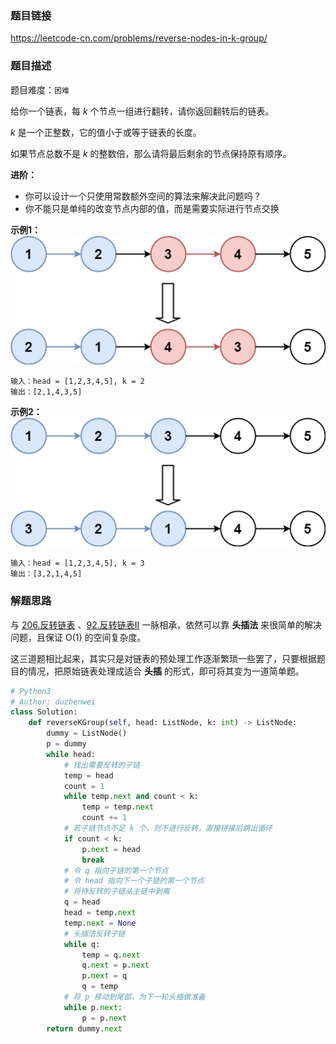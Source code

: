 ### 题目链接
https://leetcode-cn.com/problems/reverse-nodes-in-k-group/

### 题目描述
题目难度：```困难```

给你一个链表，每 *k* 个节点一组进行翻转，请你返回翻转后的链表。

*k* 是一个正整数，它的值小于或等于链表的长度。

如果节点总数不是 *k* 的整数倍，那么请将最后剩余的节点保持原有顺序。

**进阶：**

- 你可以设计一个只使用常数额外空间的算法来解决此问题吗？
- 你不能只是单纯的改变节点内部的值，而是需要实际进行节点交换

**示例1：**
![示意图](../assets/25.示例图.png)
```
输入：head = [1,2,3,4,5], k = 2
输出：[2,1,4,3,5]
```
**示例2：**
![示意图](../assets/25.示例图2.png)
```
输入：head = [1,2,3,4,5], k = 3
输出：[3,2,1,4,5]
```

### 解题思路
与 [206.反转链表](206.反转链表.md) 、[92.反转链表II](92.反转链表II.md) 一脉相承，依然可以靠 **头插法** 来很简单的解决问题，且保证 O(1) 的空间复杂度。

这三道题相比起来，其实只是对链表的预处理工作逐渐繁琐一些罢了，只要根据题目的情况，把原始链表处理成适合 **头插** 的形式，即可将其变为一道简单题。

```python
# Python3
# Author: duzhenwei
class Solution:
    def reverseKGroup(self, head: ListNode, k: int) -> ListNode:
        dummy = ListNode()
        p = dummy
        while head:
            # 找出需要反转的子链
            temp = head
            count = 1
            while temp.next and count < k:
                temp = temp.next
                count += 1
            # 若子链节点不足 k 个，则不进行反转，直接拼接后跳出循环
            if count < k:
                p.next = head
                break
            # 令 q 指向子链的第一个节点
            # 令 head 指向下一个子链的第一个节点
            # 将待反转的子链从主链中剥离
            q = head
            head = temp.next
            temp.next = None
            # 头插法反转子链
            while q:
                temp = q.next
                q.next = p.next
                p.next = q
                q = temp
            # 将 p 移动到尾部，为下一轮头插做准备
            while p.next:
                p = p.next
        return dummy.next
```